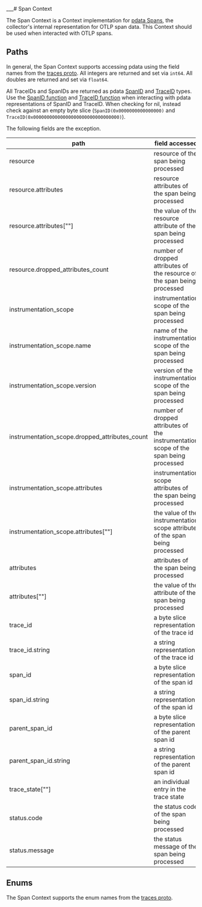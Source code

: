 ___# Span Context

The Span Context is a Context implementation for [pdata Spans](https://github.com/open-telemetry/opentelemetry-collector/tree/main/pdata/ptrace), the collector's internal representation for OTLP span data.  This Context should be used when interacted with OTLP spans.

## Paths
In general, the Span Context supports accessing pdata using the field names from the [traces proto](https://github.com/open-telemetry/opentelemetry-proto/blob/main/opentelemetry/proto/trace/v1/trace.proto).  All integers are returned and set via `int64`.  All doubles are returned and set via `float64`.

All TraceIDs and SpanIDs are returned as pdata [SpanID](https://github.com/open-telemetry/opentelemetry-collector/blob/main/pdata/pcommon/spanid.go) and [TraceID](https://github.com/open-telemetry/opentelemetry-collector/blob/main/pdata/pcommon/traceid.go) types.  Use the [SpanID function](https://github.com/open-telemetry/opentelemetry-collector-contrib/blob/main/pkg/ottl/ottlfuncs/README.md#spanid) and [TraceID function](https://github.com/open-telemetry/opentelemetry-collector-contrib/blob/main/pkg/ottl/ottlfuncs/README.md#traceid) when interacting with pdata representations of SpanID and TraceID.  When checking for nil, instead check against an empty byte slice (`SpanID(0x0000000000000000)` and `TraceID(0x00000000000000000000000000000000)`).  

The following fields are the exception.

| path                                           | field accessed                                                                        | type                                                                    |
|------------------------------------------------|---------------------------------------------------------------------------------------|-------------------------------------------------------------------------|
| resource                                       | resource of the span being processed                                                  | pcommon.Resource                                                        |
| resource.attributes                            | resource attributes of the span being processed                                       | pcommon.Map                                                             |
| resource.attributes\[""\]                      | the value of the resource attribute of the span being processed                       | string, bool, int64, float64, pcommon.Map, pcommon.Slice, []byte or nil |
| resource.dropped_attributes_count              | number of dropped attributes of the resource of the span being processed              | int64                                                                   |
| instrumentation_scope                          | instrumentation scope of the span being processed                                     | pcommon.InstrumentationScope                                            |
| instrumentation_scope.name                     | name of the instrumentation scope of the span being processed                         | string                                                                  |
| instrumentation_scope.version                  | version of the instrumentation scope of the span being processed                      | string                                                                  |
| instrumentation_scope.dropped_attributes_count | number of dropped attributes of the instrumentation scope of the span being processed | int64                                                                   |
| instrumentation_scope.attributes               | instrumentation scope attributes of the span being processed                          | pcommon.Map                                                             |
| instrumentation_scope.attributes\[""\]         | the value of the instrumentation scope attribute of the span being processed          | string, bool, int64, float64, pcommon.Map, pcommon.Slice, []byte or nil |
| attributes                                     | attributes of the span being processed                                                | pcommon.Map                                                             |
| attributes\[""\]                               | the value of the attribute of the span being processed                                | string, bool, int64, float64, pcommon.Map, pcommon.Slice, []byte or nil |
| trace_id                                       | a byte slice representation of the trace id                                           | pcommon.TraceID                                                         |
| trace_id.string                                | a string representation of the trace id                                               | string                                                                  |
| span_id                                        | a byte slice representation of the span id                                            | pcommon.SpanID                                                          |
| span_id.string                                 | a string representation of the span id                                                | string                                                                  |
| parent_span_id                                 | a byte slice representation of the parent span id                                     | pcommon.SpanID                                                          |
| parent_span_id.string                          | a string representation of the parent span id                                         | string                                                                  |
| trace_state\[""\]                              | an individual entry in the trace state                                                | string                                                                  |
| status.code                                    | the status code of the span being processed                                           | int64                                                                   |
| status.message                                 | the status message of the span being processed                                        | string                                                                  |

## Enums

The Span Context supports the enum names from the [traces proto](https://github.com/open-telemetry/opentelemetry-proto/blob/main/opentelemetry/proto/trace/v1/trace.proto).
